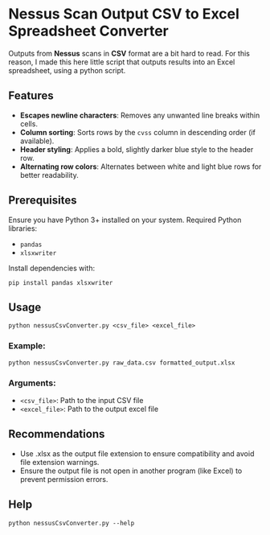 # **Nessus** Scan Output CSV to Excel Spreadsheet Converter

Outputs from **Nessus** scans in **CSV** format are a bit hard to read. For this reason, I made this here little script that outputs results into an Excel spreadsheet, using a python script. 

## Features

- **Escapes newline characters**: Removes any unwanted line breaks within cells.
- **Column sorting**: Sorts rows by the `cvss` column in descending order (if available).
- **Header styling**: Applies a bold, slightly darker blue style to the header row.
- **Alternating row colors**: Alternates between white and light blue rows for better readability.

## Prerequisites

Ensure you have Python 3+ installed on your system. Required Python libraries:
- `pandas`
- `xlsxwriter`

Install dependencies with:
```
pip install pandas xlsxwriter 
```


## Usage

```
python nessusCsvConverter.py <csv_file> <excel_file>
```

### Example: 
```
python nessusCsvConverter.py raw_data.csv formatted_output.xlsx
```

### Arguments: 
- `<csv_file>`: Path to the input CSV file
- `<excel_file>`: Path to the output excel file

## Recommendations 
- Use .xlsx as the output file extension to ensure compatibility and avoid file extension warnings.
- Ensure the output file is not open in another program (like Excel) to prevent permission errors.

## Help 
``` 
python nessusCsvConverter.py --help
```
